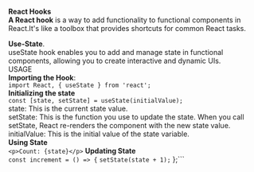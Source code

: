 
**React Hooks** <br>
**A React hook** is a way to add functionality to functional components in React.It's like a toolbox that provides shortcuts for common React tasks.<br>

**Use-State**.<br>
useState hook enables you to add and manage state in functional components, allowing you to create interactive and dynamic UIs.<br>
USAGE<br>
**Importing the Hook**:<br>
```import React, { useState } from 'react';```<br>
**Initializing the state**<br>
```const [state, setState] = useState(initialValue);``` <br>
state: This is the current state value.<br>
setState: This is the function you use to update the state. When you call setState, React re-renders the component with the new state value.<br>
initialValue: This is the initial value of the state variable.<br>
**Using State**<br>
```<p>Count: {state}</p>```
**Updating State**<br>
```const increment = () => {```
  ```setState(state + 1);```
};```



